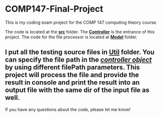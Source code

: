 # COMP147-Final-Project
This is my coding exam project for the COMP 147 computing theory course.

The code is located at the [**src**](src) folder. The [**Controller**](src/Controller) is the entrance of this project.
The code for the file processor is located at [**Model**](src/Model) folder.

I put all the testing source files in [**Util**](src/Util) folder. You can specify the file path in the [*controller object*](src/Controller/BooleanFormulaGeneratorController.java) by
using different filePath parameters. This project will process the file and provide the result in 
console and print the result into an output file with the same dir of the input file as well. 
---
If you have any questions about the code, please let me know!